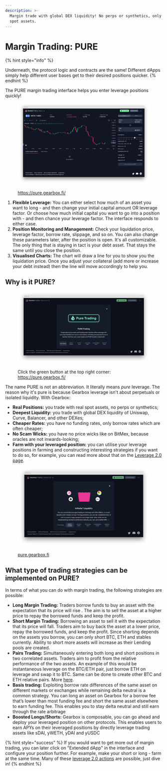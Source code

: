```yaml
---
description: >-
  Margin trade with global DEX liquidity! No perps or synthetics, only PURE real
  spot assets.
---
```


# Margin Trading: PURE

{% hint style="info" %}


Underneath, the protocol logic and contracts are the same! Different dApps simply help different user bases get to their desired positions quicker.
{% endhint %}

The PURE margin trading interface helps you enter leverage positions quickly!

<figure><img src="../.gitbook/assets/gearbox pure margin trading (1).png" alt=""><figcaption><p><a href="https://pure.gearbox.fi/">https://pure.gearbox.fi/</a></p></figcaption></figure>

1. **Flexible Leverage:** You can either select how much of an asset you want to long - and then change your initial capital amount OR leverage factor. Or choose how much initial capital you want to go into a position with - and then chance your leverage factor. The interface responds to either case.
2. **Position Monitoring and Management:** Check your liquidation price, leverage factor, borrow rate, slippage, and so on. You can also change these parameters later, after the position is open. It's all customizable. The only thing that is staying in tact is your debt asset. That stays the same until you close the position.
3. **Visualised Charts:** The chart will draw a line for you to show you the liquidation price. Once you adjust your collateral (add more or increase your debt instead) then the line will move accordingly to help you.

## Why is it PURE?

<figure><img src="../.gitbook/assets/gearbox pure margin trading.png" alt=""><figcaption><p>Click the green button at the top right corner: <a href="https://pure.gearbox.fi/">https://pure.gearbox.fi/</a></p></figcaption></figure>

The name PURE is not an abbreviation. It literally means _pure_ leverage. The reason why it's pure is because Gearbox leverage isn't about perpetuals or isolated liquidity. With Gearbox:

* **Real Positions:** you trade with real spot assets, no perps or synthetics;
* **Deepest Liquidity:** you trade with global DEX liquidity of Uniswap, Curve, Balancer, and other DEXes;
* **Cheaper Rates:** you have no funding rates, only borrow rates which are often cheaper;
* **No Scam Wicks:** you have no price wicks like on BitMex, because oracles are not inwards-looking;
* **Farm with your leveraged position:** you can utilise your leverage positions in farming and constructing interesting strategies if you want to do so, for example, you can read more about that on the [Leverage 2.0 page](../what-can-you-do-with-leverage-2.0.md).

<figure><img src="../.gitbook/assets/gearbox infinite dex liquidity.png" alt=""><figcaption><p><a href="https://pure.gearbox.fi/trade">pure.gearbox.fi</a></p></figcaption></figure>

## What type of trading strategies can be implemented on PURE?

In terms of what you can do with margin trading, the following strategies are possible:&#x20;

* **Long Margin Trading:** Traders borrow funds to buy an asset with the expectation that its price will rise . The aim is to sell the asset at a higher price to repay the borrowed funds and keep the profit.&#x20;
* **Short Margin Trading:** Borrowing an asset to sell it with the expectation that its price will fall. Traders aim to buy back the asset at a lower price, repay the borrowed funds, and keep the profit. Since shorting depends on the assets you borrow, you can only short BTC, ETH and stables currently. Ability to short more assets will increase as their Lending pools are created.
* **Pairs Trading:** Simultaneously entering both long and short positions in two correlated assets. Traders aim to profit from the relative performance of the two assets. An example of this would be instantaneous leverage on the BTC/ETH pair, just borrow ETH on leverage and swap it to BTC. Same can be done to create other BTC and ETH relative pairs. More [here](https://www.investopedia.com/terms/p/pairstrade.asp).
* **Basis trading:** Exploiting borrow rate differences of the same asset on different markets or exchanges while remaining delta neutral is a common strategy. You can long an asset on Gearbox for a borrow fee that’s lower than most funding fee and short the same asset elsewhere to earn funding fee. This enables you to stay delta neutral and still earn through the rate arbitrage
* **Boosted Longs/Shorts:** Gearbox is composable, you can go ahead and deploy your leveraged position on other protocols. This enables users to earn APYs on their leveraged positions by directly leverage trading assets like sDAI, yWETH, yDAI and yUSDC

{% hint style="success" %}
If you would want to get more out of margin trading, you can later click on "Extended dApp" in the interface and configure your position further. For example, make your short or long - farm at the same time. Many of these [leverage 2.0 actions](../what-can-you-do-with-leverage-2.0.md) are possible, just dive in!
{% endhint %}
